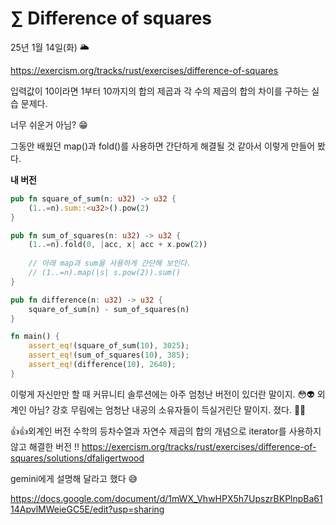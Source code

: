 # ∑ Difference of squares

25년 1월 14일(화) 🌥

https://exercism.org/tracks/rust/exercises/difference-of-squares

입력값이 10이라면 1부터 10까지의 합의 제곱과 각 수의 제곱의 합의 차이를 구하는 실습 문제다.

너무 쉬운거 아님? 😁

그동안 배웠던 map()과 fold()를 사용하면 간단하게 해결될 것 같아서 이렇게 만들어 봤다.

**내 버전**

```rust
pub fn square_of_sum(n: u32) -> u32 {
    (1..=n).sum::<u32>().pow(2)
}

pub fn sum_of_squares(n: u32) -> u32 {
    (1..=n).fold(0, |acc, x| acc + x.pow(2))
    
	// 아래 map과 sum을 사용하게 간단해 보인다.
	// (1..=n).map(|s| s.pow(2)).sum()
}

pub fn difference(n: u32) -> u32 {
    square_of_sum(n) - sum_of_squares(n)
}

fn main() {
    assert_eq!(square_of_sum(10), 3025);
    assert_eq!(sum_of_squares(10), 385);
    assert_eq!(difference(10), 2640);
}
```

이렇게 자신만만 할 때 커뮤니티 솔루션에는 아주 엄청난 버전이 있더란 말이지. 😳👽 외계인 아님? 강호 무림에는 엄청난 내공의 소유자들이 득실거린단 말이지. 졌다. 🙇‍♂️

👍👍외계인 버전
수학의 등차수열과 자연수 제곱의 합의 개념으로 iterator를 사용하지 않고 해결한 버전 !!
https://exercism.org/tracks/rust/exercises/difference-of-squares/solutions/dfaligertwood

gemini에게 설명해 달라고 했다 😅 

https://docs.google.com/document/d/1mWX_VhwHPX5h7UpszrBKPlnpBa6114ApvlMWeieGC5E/edit?usp=sharing




